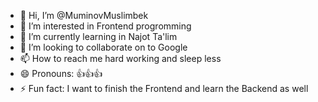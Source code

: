 - 👋 Hi, I’m @MuminovMuslimbek
- 👀 I’m interested in Frontend progromming
- 🌱 I’m currently learning in Najot Ta'lim
- 💞️ I’m looking to collaborate on to Google
- 📫 How to reach me hard working and sleep less
- 😄 Pronouns: 👍👍👍
- ⚡ Fun fact: I want to finish the Frontend and learn the Backend as well

<!---
MuminovMuslimbek/MuminovMuslimbek is a ✨ special ✨ repository because its `README.md` (this file) appears on your GitHub profile.
You can click the Preview link to take a look at your changes.
--->
